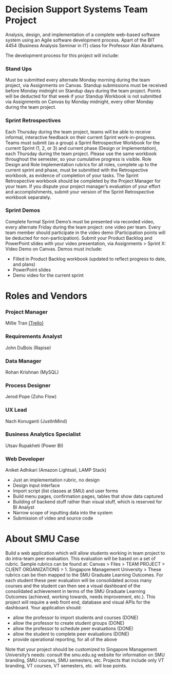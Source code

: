# Decision Support Systems Team Project
Analysis, design, and implementation of a complete web-based software system using an Agile software development process. Apart of the BIT 4454 (Business Analysis Seminar in IT) class for Professor Alan Abrahams. 

The development process for this project will include:

### Stand Ups
Must be submitted every alternate Monday morning during the team project, via Assignments on Canvas.  Standup submissions must be received before Monday midnight on Standup days during the team project.  Points will be deducted for that week if your Standup Workbook is not submitted via Assignments on Canvas by Monday midnight, every other Monday during the team project.
### Sprint Retrospectives
Each Thursday during the team project, teams will be able to receive informal, interactive feedback on their current Sprint work-in-progress.  Teams must submit (as a group) a Sprint Retrospective Workbook for the current Sprint (1, 2, or 3) and current phase (Design or Implementation), each Thursday during the team project.  Please use the same workbook throughout the semester, so your cumulative progress is visible.  Role Design and Role Implementation rubrics for all roles, complete up to the current sprint and phase, must be submitted with the Retrospective workbook, as evidence of completion of your tasks.   The Sprint Retrospective workbook should be completed by the Project Manager for your team.  If you dispute your project manager’s evaluation of your effort and accomplishments, submit your version of the Sprint Retrospective workbook separately. 
### Sprint Demos
Complete formal Sprint Demo’s must be presented via recorded video, every alternate Friday during the team project: one video per team. Every team member should participate in the video demo (Participation points will be deducted for non-participation).  Submit your Product Backlog and PowerPoint slides with your video presentation, via Assignments > Sprint X: Video Demo on Canvas. Demos must include:
  * Filled in Product Backlog workbook (updated to reflect progress to date, and plans)
  *	PowerPoint slides 
  * Demo video for the current sprint
  
# Roles and Vendors
### Project Manager 
Millie Tran [(Trello)](https://trello.com/b/SRnQuzCO/project-roadmap)
### Requirements Analyst 
John DuBois (Rapise)
### Data Manager 
Rohan Krishnan (MySQL)
### Process Designer 
Jerod Pope (Zoho Flow)
### UX Lead
Nach Konuganti (JustInMind)
### Business Analytics Specialist 
Utsav Rupakheti (Power BI)
### Web Developer 
Aniket Adhikari (Amazon Lightsail, LAMP Stack)
- Just an implementation rubric, no design
- Design input interface
- Import script (list classes at SMU) and user forms
- Build menu pages, confirmation pages, tables that show data captured 
- Building of backend stuff rather than visual stuff, which is reserved for BI Analyst 
- Narrow scope of inputting data into the system
- Submission of video and source code 

# About SMU Case
Build a web application which will allow students working in team project to do intra-team peer evaluation. This evaluation will be based on a set of rubric. Sample rubrics can be found at: Canvas > Files > TEAM PROJECT > CLIENT ORGANIZATIONS > 1. Singapore Management University >   These rubrics can be then mapped to the SMU Graduate Learning Outcomes. For each student these peer evaluation will be consolidated across many courses and the student can then see a visual dashboard of the consolidated achievement in terms of the SMU Graduate Learning Outcomes (achieved, working towards, needs improvement, etc.).  This project will require a web front end, database and visual APIs for the dashboard.  Your application should:
* allow the professor to import students and courses (DONE)
* allow the professor to create student groups (DONE)
* allow the professor to schedule peer evaluations (DONE)
* allow the student to complete peer evaluations (DONE)
* provide operational reporting, for all of the above

Note that your project should be customized to Singapore Management University’s needs: consult the smu.edu.sg website for information on SMU branding, SMU courses, SMU semesters, etc.  Projects that include only VT branding, VT courses, VT semesters, etc. will lose points.

